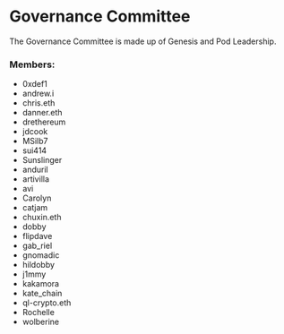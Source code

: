 # Governance Committee

The Governance Committee is made up of Genesis and Pod Leadership.&#x20;

### Members:&#x20;

* 0xdef1&#x20;
* andrew.i&#x20;
* chris.eth&#x20;
* danner.eth&#x20;
* drethereum&#x20;
* jdcook&#x20;
* MSilb7&#x20;
* sui414&#x20;
* Sunslinger&#x20;
* anduril&#x20;
* artivilla&#x20;
* avi&#x20;
* Carolyn&#x20;
* catjam&#x20;
* chuxin.eth&#x20;
* dobby&#x20;
* flipdave&#x20;
* gab\_riel&#x20;
* gnomadic&#x20;
* hildobby&#x20;
* j1mmy&#x20;
* kakamora&#x20;
* kate\_chain&#x20;
* ql-crypto.eth&#x20;
* Rochelle&#x20;
* wolberine

